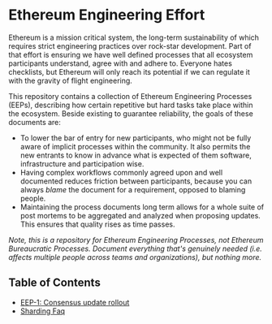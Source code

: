 # Ethereum Engineering Effort

Ethereum is a mission critical system, the long-term sustainability of which requires strict engineering practices over rock-star development. Part of that effort is ensuring we have well defined processes that all ecosystem participants understand, agree with and adhere to. Everyone hates checklists, but Ethereum will only reach its potential if we can regulate it with the gravity of flight engineering.

This repository contains a collection of Ethereum Engineering Processes (EEPs), describing how certain repetitive but hard tasks take place within the ecosystem. Beside existing to guarantee reliability, the goals of these documents are:

- To lower the bar of entry for new participants, who might not be fully aware of implicit processes within the community. It also permits the new entrants to know in advance what is expected of them software, infrastructure and participation wise.
- Having complex workflows commonly agreed upon and well documented reduces friction between participants, because you can always *blame* the document for a requirement, opposed to blaming people.
- Maintaining the process documents long term allows for a whole suite of post mortems to be aggregated and analyzed when proposing updates. This ensures that quality rises as time passes.

*Note, this is a repository for Ethereum Engineering Processes, not Ethereum Bureaucratic Processes. Document everything that's genuinely needed (i.e. affects multiple people across teams and organizations), but nothing more.*

## Table of Contents

- [EEP-1: Consensus update rollout](https://github.com/karalabe/eee/blob/master/eeps/eep-1.md)
- [Sharding Faq](https://github.com/ethereum/wiki/wiki/Sharding-FAQs)


